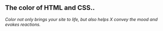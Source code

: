 ## The color of HTML and CSS..

 *Color not only brings your site to life, but also helps  X convey the mood and evokes reactions.*
 
 
 
 
